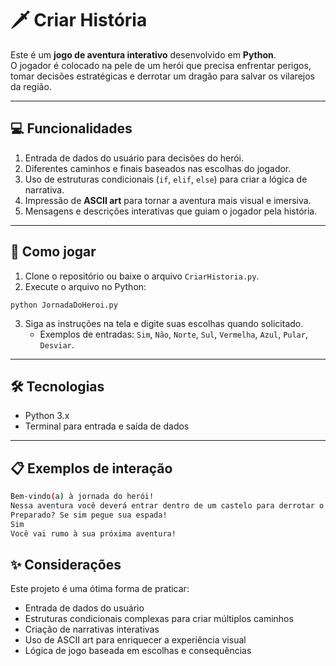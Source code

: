 # 🗡️ Criar História

Este é um **jogo de aventura interativo** desenvolvido em **Python**.  
O jogador é colocado na pele de um herói que precisa enfrentar perigos, tomar decisões estratégicas e derrotar um dragão para salvar os vilarejos da região.

---

## 💻 Funcionalidades

1. Entrada de dados do usuário para decisões do herói.
2. Diferentes caminhos e finais baseados nas escolhas do jogador.
3. Uso de estruturas condicionais (`if`, `elif`, `else`) para criar a lógica de narrativa.
4. Impressão de **ASCII art** para tornar a aventura mais visual e imersiva.
5. Mensagens e descrições interativas que guiam o jogador pela história.

---

## 🚀 Como jogar

1. Clone o repositório ou baixe o arquivo `CriarHistoria.py`.  
2. Execute o arquivo no Python:
```
python JornadaDoHeroi.py
```
3. Siga as instruções na tela e digite suas escolhas quando solicitado.  
   - Exemplos de entradas: `Sim`, `Não`, `Norte`, `Sul`, `Vermelha`, `Azul`, `Pular`, `Desviar`.

---

## 🛠 Tecnologias

- Python 3.x
- Terminal para entrada e saída de dados

---

## 📋 Exemplos de interação

```bash
Bem-vindo(a) à jornada do herói!
Nessa aventura você deverá entrar dentro de um castelo para derrotar o dragão...
Preparado? Se sim pegue sua espada!
Sim
Você vai rumo à sua próxima aventura!
```
## ✨ Considerações

Este projeto é uma ótima forma de praticar:
- Entrada de dados do usuário
- Estruturas condicionais complexas para criar múltiplos caminhos
- Criação de narrativas interativas
- Uso de ASCII art para enriquecer a experiência visual
- Lógica de jogo baseada em escolhas e consequências
